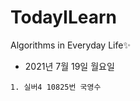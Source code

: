 # TodayILearn
Algorithms in Everyday Life✨

* 2021년 7월 19일 월요일
<pre><code>1. 실버4 10825번 국영수 <https://www.acmicpc.net/problem/10825></code></pre>
